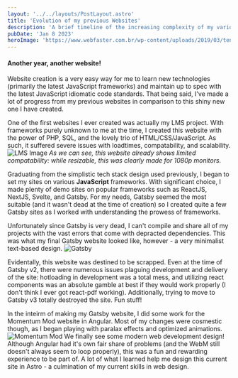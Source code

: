 ```yaml
---
layout: '../../layouts/PostLayout.astro'
title: 'Evolution of my previous Websites'
description: 'A brief timeline of the increasing complexity of my various websites.'
pubDate: 'Jan 8 2023'
heroImage: 'https://www.webfaster.com.br/wp-content/uploads/2019/03/tendencias-websites.png'
---
```


#### Another year, another website!

Website creation is a very easy way for me to learn new technologies (primarily the latest JavaScript frameworks) and maintain up to spec with the latest JavaScript idiomatic code standards. That being said, I've made a lot of progress from my previous websites in comparison to this shiny new one I have created.

One of the first websites I ever created was actually my LMS project. With frameworks purely unknown to me at the time, I created this website with the power of PHP, SQL, and the lovely trio of HTML/CSS/JavaScript. As such, it suffered severe issues with loadtimes, compatability, and scalability.
![LMS Image](/msedge_t8OFxLnnPi.png 'LMS')
_As we can see, this website already shows limited compatability: while resizable, this was clearly made for 1080p monitors._

Graduating from the simplistic tech stack design used previously, I began to set my sites on various **JavaScript** frameworks. With significant choice, I made plenty of demo sites on popular frameworks such as ReactJS, NextJS, Svelte, and Gatsby. For my needs, Gatsby seemed the most suitable (and it wasn't dead at the time of creation) so I created quite a few Gatsby sites as I worked with understanding the prowess of frameworks.

Unfortunately since Gatsby is very dead, I can't compile and share all of my projects with the vast errors that come with depracted dependencies. This was what my final Gatsby website looked like, however - a very minimalist text-based design.
![Gatsby](https://cdn.discordapp.com/attachments/588544846013267968/941193871222767616/unknown.png 'Gatsby')

Evidentally, this website was destined to be scrapped. Even at the time of Gatsby v2, there were numerous issues plaguing development and delivery of the site: hotloading in development was a total mess, and utilizing react components was an absolute gamble at best if they would work properly (I don't think I ever got react-pdf working). Additionally, trying to move to Gatsby v3 totally destroyed the site. Fun stuff!

In the inteirm of making my Gatsby website, I did some work for the Momentum Mod website in Angular. Most of my changes were cosmestic though, as I began playing with paralax effects and optimized animations.
![Momentum Mod](/chrome_zlWvyIjkXQ.png 'Momentum Mod')
We finally see some modern web development design! Although Angular had it's own fair share of problems (and the WebM still doesn't always seem to loop properly), this was a fun and rewarding experience to be part of. A lot of what I learned help me design this current site in Astro - a culmination of my current skills in web design.
